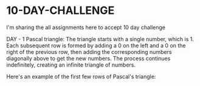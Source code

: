 # 10-DAY-CHALLENGE
I'm sharing the all assignments here to accept 10 day challenge

DAY - 1
Pascal triangle:
The triangle starts with a single number, which is 1. Each subsequent row is formed by adding a 0 on the left and a 0 on the right of the previous row, then adding the corresponding numbers diagonally above to get the new numbers. The process continues indefinitely, creating an infinite triangle of numbers.

Here's an example of the first few rows of Pascal's triangle:

      
  



